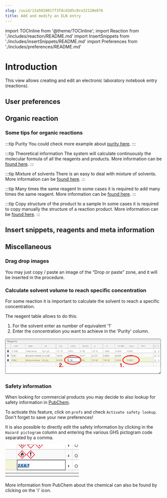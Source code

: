 ```yaml
---
slug: /uuid/13a5028017f3fdcd3d5c0ce32120e876
title: Add and modify an ELN entry
---
```


import TOCInline from '@theme/TOCInline';
import Reaction from './includes/reaction/README.md'
import InsertSnippets from './includes/insertSnippets/README.md'
import Preferences from './includes/preferences/README.md'

<TOCInline toc={toc} />

# Introduction

This view allows creating and edit an electronic laboratory notebook entry (reactions).

## User preferences

<Preferences/>

## Organic reaction

<Reaction/>

### Some tips for organic reactions

:::tip Purity
You could check more example about [purity here](includes/purity/README.md).
:::

:::tip Theoretical information
The system will calculate continuously the molecular formula of all the reagents and products. More information can be [found here](includes/productsInfo/README.md).
:::

:::tip Mixture of solvents
There is an easy to deal with mixture of solvents. More information can be [found here](includes/mixtureSolvents/README.md).
:::

:::tip Many times the same reagent
In some cases it is required to add many times the same reagent. More information can be [found here](includes/multipleTimes/README.md).
:::

:::tip Copy structure of the product to a sample
In some cases it is required to copy manually the structure of a reaction product. More information can be [found here](includes/copyProduct/README.md).
:::

## Insert snippets, reagents and meta information

<InsertSnippets/>

## Miscellaneous

### Drag drop images

You may just copy / paste an image of the “Drop or paste” zone, and it will be inserted in the procedure.

### Calculate solvent volume to reach specific concentration

For some reaction it is important to calculate the solvent to reach a specific concentration.

The reagent table allows to do this:

1. For the solvent enter as number of equivalent '1'
2. Enter the concentration you want to achieve in the 'Purity' column.

![Reagents](reagents.png)

### Safety information

When looking for commercial products you may decide to also lookup for safety information in [PubChem](https://pubchem.ncbi.nlm.nih.gov/).

To activate this feature, click on `prefs` and check `Activate safety lookup`. Don't forget to save your new preferences!

It is also possible to directly edit the safety information by clicking in the `Hazard pictogram` column and entering the various GHS pictogram code separated by a comma.

![Safety preferences](safetyEdit.png)

More information from PubChem about the chemical can also be found by clicking on the 'i' icon.

